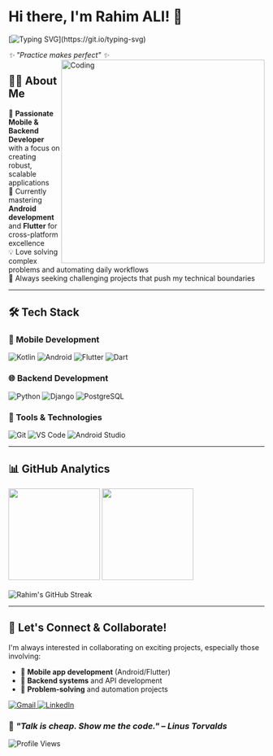 # Hi there, I'm Rahim ALI! 👋

[![Typing SVG](https://readme-typing-svg.demolab.com?font=Fira+Code&pause=1000&color=2F81F7&width=500&lines=Welcome+to+my+GitHub+profile!;Android+Developer;Flutter+Developer;Backend+Developer+with+Django;Building+the+future%2C+one+app+at+a+time!)](https://git.io/typing-svg)

<div align="start">
  <i>✨ "Practice makes perfect" ✨</i>
</div>

<img align="right" alt="Coding" width="400" src="https://media.giphy.com/media/qgQUggAC3Pfv687qPC/giphy.gif">

## 👨‍💻 About Me

🚀 **Passionate Mobile & Backend Developer** with a focus on creating robust, scalable applications  
🌱 Currently mastering **Android development** and **Flutter** for cross-platform excellence  
💡 Love solving complex problems and automating daily workflows  
🎯 Always seeking challenging projects that push my technical boundaries  

---

## 🛠️ Tech Stack

### 📱 Mobile Development
![Kotlin](https://img.shields.io/badge/Kotlin-0095D5?style=for-the-badge&logo=kotlin&logoColor=white)
![Android](https://img.shields.io/badge/Android-3DDC84?style=for-the-badge&logo=android&logoColor=white)
![Flutter](https://img.shields.io/badge/Flutter-02569B?style=for-the-badge&logo=flutter&logoColor=white)
![Dart](https://img.shields.io/badge/Dart-0175C2?style=for-the-badge&logo=dart&logoColor=white)

### 🌐 Backend Development
![Python](https://img.shields.io/badge/Python-3776AB?style=for-the-badge&logo=python&logoColor=white)
![Django](https://img.shields.io/badge/Django-092E20?style=for-the-badge&logo=django&logoColor=white)
![PostgreSQL](https://img.shields.io/badge/PostgreSQL-336791?style=for-the-badge&logo=postgresql&logoColor=white)

### 🔧 Tools & Technologies
![Git](https://img.shields.io/badge/Git-F05032?style=for-the-badge&logo=git&logoColor=white)
![VS Code](https://img.shields.io/badge/VS_Code-007ACC?style=for-the-badge&logo=visual-studio-code&logoColor=white)
![Android Studio](https://img.shields.io/badge/Android_Studio-3DDC84?style=for-the-badge&logo=android-studio&logoColor=white)

---

## 📊 GitHub Analytics

<div align="start">
  <img height="180em" src="https://github-readme-stats.vercel.app/api?username=Rahim10020&show_icons=true&theme=tokyonight&include_all_commits=true&count_private=true"/>
  <img height="180em" src="https://github-readme-stats.vercel.app/api/top-langs/?username=Rahim10020&layout=compact&langs_count=8&theme=tokyonight"/>
</div>

<br/>

<div align="start">
  <img src="https://github-readme-streak-stats.herokuapp.com/?user=Rahim10020&theme=tokyonight" alt="Rahim's GitHub Streak" />
</div>

---

## 🤝 Let's Connect & Collaborate!

I'm always interested in collaborating on exciting projects, especially those involving:
- 📱 **Mobile app development** (Android/Flutter)
- 🔧 **Backend systems** and API development
- 🚀 **Problem-solving** and automation projects

<p align="left">
<a href="mailto:rahialighi@gmail.com">
  <img src="https://img.shields.io/badge/Gmail-D14836?style=for-the-badge&logo=gmail&logoColor=white" alt="Gmail"/>
</a>
<a href="http://www.linkedin.com/in/rahim-ali-a6003226b">
  <img src="https://img.shields.io/badge/LinkedIn-0077B5?style=for-the-badge&logo=linkedin&logoColor=white" alt="LinkedIn"/>
</a>
</p>

<div align="start">
  
### 💭 *"Talk is cheap. Show me the code." – Linus Torvalds*

![Profile Views](https://komarev.com/ghpvc/?username=Rahim10020&color=blueviolet&style=flat)

</div>

